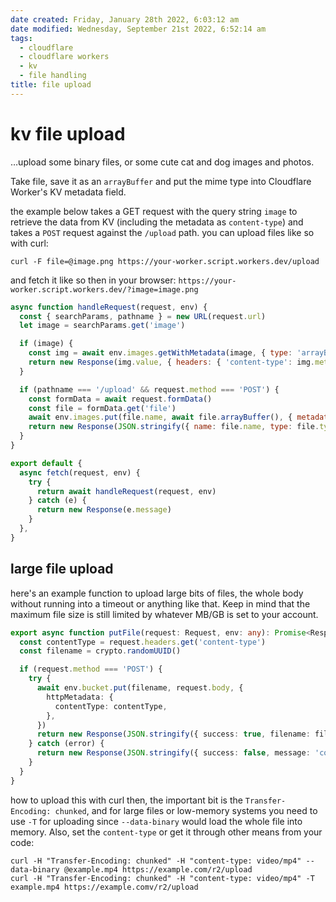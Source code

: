 ```yaml
---
date created: Friday, January 28th 2022, 6:03:12 am
date modified: Wednesday, September 21st 2022, 6:52:14 am
tags:
  - cloudflare
  - cloudflare workers
  - kv
  - file handling
title: file upload
---
```


# kv file upload

…upload some binary files, or some cute cat and dog images and photos.

Take file, save it as an `arrayBuffer` and put the mime type into Cloudflare Worker's KV metadata field.

the example below takes a GET request with the query string `image` to retrieve the data from KV (including the metadata as `content-type`) and takes a `POST` request against the `/upload` path. you can upload files like so with curl:

```
curl -F file=@image.png https://your-worker.script.workers.dev/upload
```

and fetch it like so then in your browser: `https://your-worker.script.workers.dev/?image=image.png`

```javascript
async function handleRequest(request, env) {
  const { searchParams, pathname } = new URL(request.url)
  let image = searchParams.get('image')

  if (image) {
    const img = await env.images.getWithMetadata(image, { type: 'arrayBuffer' })
    return new Response(img.value, { headers: { 'content-type': img.metadata.filetype } })
  }

  if (pathname === '/upload' && request.method === 'POST') {
    const formData = await request.formData()
    const file = formData.get('file')
    await env.images.put(file.name, await file.arrayBuffer(), { metadata: { filetype: file.type } })
    return new Response(JSON.stringify({ name: file.name, type: file.type, size: file.size }))
  }
}

export default {
  async fetch(request, env) {
    try {
      return await handleRequest(request, env)
    } catch (e) {
      return new Response(e.message)
    }
  },
}
```

## large file upload

here's an example function to upload large bits of files, the whole body without running into a timeout or anything like that. Keep in mind that the maximum file size is still limited by whatever MB/GB is set to your account.

```typescript
export async function putFile(request: Request, env: any): Promise<Response> {
  const contentType = request.headers.get('content-type')
  const filename = crypto.randomUUID()

  if (request.method === 'POST') {
    try {
      await env.bucket.put(filename, request.body, {
        httpMetadata: {
          contentType: contentType,
        },
      })
      return new Response(JSON.stringify({ success: true, filename: filename }))
    } catch (error) {
      return new Response(JSON.stringify({ success: false, message: 'could not upload file', error: error }))
    }
  }
}
```

how to upload this with curl then, the important bit is the `Transfer-Encoding: chunked`, and for large files or low-memory systems you need to use `-T` for uploading since `--data-binary` would load the whole file into memory. Also, set the `content-type` or get it through other means from your code:

```shell
curl -H "Transfer-Encoding: chunked" -H "content-type: video/mp4" --data-binary @example.mp4 https://example.com/r2/upload
curl -H "Transfer-Encoding: chunked" -H "content-type: video/mp4" -T example.mp4 https://example.comv/r2/upload
```
